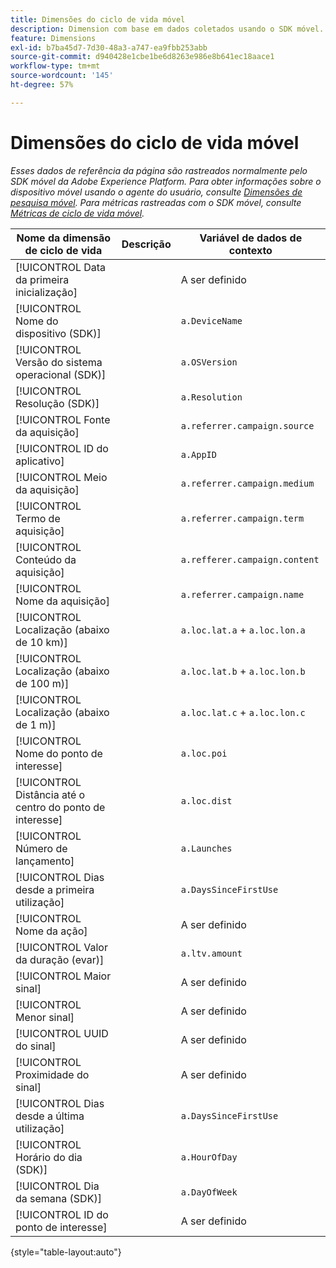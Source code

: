 ```yaml
---
title: Dimensões do ciclo de vida móvel
description: Dimension com base em dados coletados usando o SDK móvel.
feature: Dimensions
exl-id: b7ba45d7-7d30-48a3-a747-ea9fbb253abb
source-git-commit: d940428e1cbe1be6d8263e986e8b641ec18aace1
workflow-type: tm+mt
source-wordcount: '145'
ht-degree: 57%

---
```


# Dimensões do ciclo de vida móvel

*Esses dados de referência da página são rastreados normalmente pelo SDK móvel da Adobe Experience Platform. Para obter informações sobre o dispositivo móvel usando o agente do usuário, consulte [Dimensões de pesquisa móvel](mobile-dimensions.md). Para métricas rastreadas com o SDK móvel, consulte [Métricas de ciclo de vida móvel](../metrics/lifecycle-metrics.md).*

| Nome da dimensão de ciclo de vida | Descrição | Variável de dados de contexto |
| --- | --- | --- |
| [!UICONTROL Data da primeira inicialização] | | A ser definido |
| [!UICONTROL Nome do dispositivo (SDK)] | | `a.DeviceName` |
| [!UICONTROL Versão do sistema operacional (SDK)] | | `a.OSVersion` |
| [!UICONTROL Resolução (SDK)] | | `a.Resolution` |
| [!UICONTROL Fonte da aquisição] | | `a.referrer.campaign.source` |
| [!UICONTROL ID do aplicativo] | | `a.AppID` |
| [!UICONTROL Meio da aquisição] | | `a.referrer.campaign.medium` |
| [!UICONTROL Termo de aquisição] | | `a.referrer.campaign.term` |
| [!UICONTROL Conteúdo da aquisição] | | `a.refferer.campaign.content` |
| [!UICONTROL Nome da aquisição] | | `a.referrer.campaign.name` |
| [!UICONTROL Localização (abaixo de 10 km)] | | `a.loc.lat.a` + `a.loc.lon.a` |
| [!UICONTROL Localização (abaixo de 100 m)] | | `a.loc.lat.b` + `a.loc.lon.b` |
| [!UICONTROL Localização (abaixo de 1 m)] | | `a.loc.lat.c` + `a.loc.lon.c` |
| [!UICONTROL Nome do ponto de interesse] | | `a.loc.poi` |
| [!UICONTROL Distância até o centro do ponto de interesse] | | `a.loc.dist` |
| [!UICONTROL Número de lançamento] | | `a.Launches` |
| [!UICONTROL Dias desde a primeira utilização] | | `a.DaysSinceFirstUse` |
| [!UICONTROL Nome da ação] | | A ser definido |
| [!UICONTROL Valor da duração (evar)] | | `a.ltv.amount` |
| [!UICONTROL Maior sinal] | | A ser definido |
| [!UICONTROL Menor sinal] | | A ser definido |
| [!UICONTROL UUID do sinal] | | A ser definido |
| [!UICONTROL Proximidade do sinal] | | A ser definido |
| [!UICONTROL Dias desde a última utilização] | | `a.DaysSinceFirstUse` |
| [!UICONTROL Horário do dia (SDK)] | | `a.HourOfDay` |
| [!UICONTROL Dia da semana (SDK)] | | `a.DayOfWeek` |
| [!UICONTROL ID do ponto de interesse] | | A ser definido |

{style="table-layout:auto"}

<!-- Missing: Install Date -->
